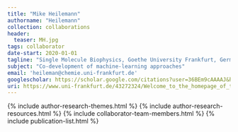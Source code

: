 ```yaml
---
title: "Mike Heilemann"
authorname: "Heilemann"
collection: collaborations
header:
  teaser: MH.jpg
tags: collaborator
date-start: 2020-01-01
tagline: "Single Molecule Biophysics, Goethe University Frankfurt, Germany"
subject: "Co-development of machine-learning approaches"
email: 'heileman@chemie.uni-frankfurt.de'
googlescholar: https://scholar.google.com/citations?user=36BEm9cAAAAJ&hl=en
uri: https://www.uni-frankfurt.de/43272324/Welcome_to_the_homepage_of_the_Heilemann_Group
---
```

<p align= "justify">

{% include author-research-themes.html %}
{% include author-research-resources.html %}
{% include collaborator-team-members.html %}
{% include publication-list.html %}
